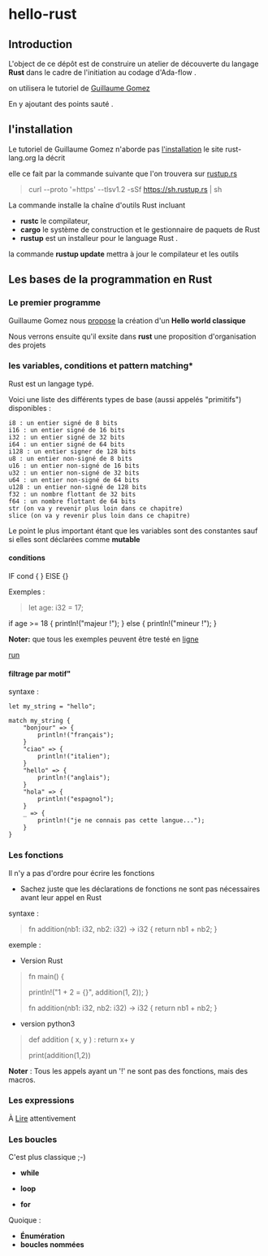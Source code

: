# hello-rust

## Introduction
L'object de ce dépôt est de construire un atelier de découverte du langage **Rust** dans le cadre de l'initiation au codage d'Ada-flow .

on utilisera le tutoriel de [Guillaume Gomez](https://blog.guillaume-gomez.fr/Rust)

En y ajoutant des points sauté .

## l'installation

Le tutoriel de Guillaume Gomez n'aborde pas [l'installation](https://www.rust-lang.org/fr/tools/install)
le site rust-lang.org la décrit

elle ce fait par la commande suivante que l'on trouvera sur [rustup.rs](https://rustup.rs/)

> curl --proto '=https' --tlsv1.2 -sSf https://sh.rustup.rs | sh


La commande installe la chaîne d'outils Rust incluant
 * **rustc** le compilateur,
 * **cargo** le système de construction et le gestionnaire de paquets de Rust
 * **rustup**  est un installeur pour le language Rust .


 la commande **rustup update** mettra à jour le compilateur et les outils

## Les bases de la programmation en Rust

###  Le premier programme

Guillaume Gomez nous [propose](https://blog.guillaume-gomez.fr/Rust/1/3) la création d'un **Hello world classique**

Nous verrons ensuite qu'il exsite dans **rust** une proposition d'organisation des projets

### les variables, conditions et pattern matching*

Rust est un langage typé.

Voici une liste des différents types de base (aussi appelés "primitifs") disponibles :

    i8 : un entier signé de 8 bits
    i16 : un entier signé de 16 bits
    i32 : un entier signé de 32 bits
    i64 : un entier signé de 64 bits
    i128 : un entier signer de 128 bits
    u8 : un entier non-signé de 8 bits
    u16 : un entier non-signé de 16 bits
    u32 : un entier non-signé de 32 bits
    u64 : un entier non-signé de 64 bits
    u128 : un entier non-signé de 128 bits
    f32 : un nombre flottant de 32 bits
    f64 : un nombre flottant de 64 bits
    str (on va y revenir plus loin dans ce chapitre)
    slice (on va y revenir plus loin dans ce chapitre)

Le point le plus important étant que les variables sont des constantes sauf si elles sont déclarées comme **mutable**


#### conditions
IF cond { } ElSE {}

Exemples :
  > let age: i32 = 17;
  >
  if age >= 18 {
      println!("majeur !");
  } else {
      println!("mineur !");
  }

**Noter:** que tous les exemples peuvent être testé en [ligne](https://play.rust-lang.org/?version=stable&mode=debug&edition=2015)

[run](https://play.rust-lang.org/?code=fn+main%28%29+%7B%0A++++let+age%3A+i32+%3D+17%3B%0A++++%0A++++if+age+%3E%3D+18+%7B%0A++++++++println%21%28%22majeur+%21%22%29%3B%0A++++%7D+else+%7B%0A++++++++println%21%28%22mineur+%21%22%29%3B%0A++++%7D%0A%7D%0A)

####  filtrage par motif"

syntaxe :

```
let my_string = "hello";

match my_string {
    "bonjour" => {
        println!("français");
    }
    "ciao" => {
        println!("italien");
    }
    "hello" => {
        println!("anglais");
    }
    "hola" => {
        println!("espagnol");
    }
    _ => {
        println!("je ne connais pas cette langue...");
    }
}
````

### Les fonctions
Il n'y a pas d'ordre pour écrire les fonctions
* Sachez juste que les déclarations de fonctions ne sont pas nécessaires avant leur appel en Rust

syntaxe :
> fn addition(nb1: i32, nb2: i32) -> i32 {
    return nb1 + nb2;
}

exemple :

* Version Rust
> fn main() {
>
>    println!("1 + 2 = {}", addition(1, 2));
}
>
> fn addition(nb1: i32, nb2: i32) -> i32 {
    return nb1 + nb2;
}


*  version python3
>def addition ( x, y ) :
   return x+ y
>      
> print(addition(1,2))


**Noter** : Tous les appels ayant un '!' ne sont pas des fonctions, mais des macros.

### Les expressions

À [Lire](https://blog.guillaume-gomez.fr/Rust/1/7) attentivement


### Les boucles

C'est plus classique ;-)

* **while**

* **loop**

* **for**

Quoique :

* **Énumération**
* **boucles nommées**
